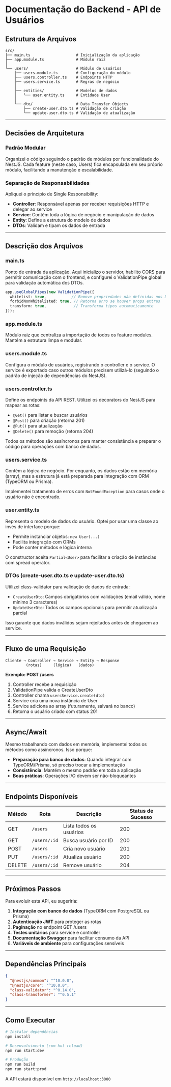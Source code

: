 # Documentação do Backend - API de Usuários

## Estrutura de Arquivos

```
src/
├── main.ts                    # Inicialização da aplicação
├── app.module.ts              # Módulo raiz
│
└── users/                     # Módulo de usuários
    ├── users.module.ts        # Configuração do módulo
    ├── users.controller.ts    # Endpoints HTTP
    ├── users.service.ts       # Regras de negócio
    │
    ├── entities/              # Modelos de dados
    │   └── user.entity.ts     # Entidade User
    │
    └── dto/                   # Data Transfer Objects
        ├── create-user.dto.ts # Validação de criação
        └── update-user.dto.ts # Validação de atualização
```

---

## Decisões de Arquitetura

### **Padrão Modular**

Organizei o código seguindo o padrão de módulos por funcionalidade do NestJS. Cada feature (neste caso, Users) fica encapsulada em seu próprio módulo, facilitando a manutenção e escalabilidade.

### **Separação de Responsabilidades**

Apliquei o princípio de Single Responsibility:

- **Controller**: Responsável apenas por receber requisições HTTP e delegar ao service
- **Service**: Contém toda a lógica de negócio e manipulação de dados
- **Entity**: Define a estrutura do modelo de dados
- **DTOs**: Validam e tipam os dados de entrada

---

## Descrição dos Arquivos

### **main.ts**

Ponto de entrada da aplicação. Aqui inicializo o servidor, habilito CORS para permitir comunicação com o frontend, e configurei o ValidationPipe global para validação automática dos DTOs.

```typescript
app.useGlobalPipes(new ValidationPipe({
  whitelist: true,           // Remove propriedades não definidas nos DTOs
  forbidNonWhitelisted: true, // Retorna erro se houver props extras
  transform: true,            // Transforma tipos automaticamente
}));
```

### **app.module.ts**

Módulo raiz que centraliza a importação de todos os feature modules. Mantém a estrutura limpa e modular.

### **users.module.ts**

Configura o módulo de usuários, registrando o controller e o service. O service é exportado caso outros módulos precisem utilizá-lo (seguindo o padrão de injeção de dependências do NestJS).

### **users.controller.ts**

Define os endpoints da API REST. Utilizei os decorators do NestJS para mapear as rotas:

- `@Get()` para listar e buscar usuários
- `@Post()` para criação (retorna 201)
- `@Put()` para atualização
- `@Delete()` para remoção (retorna 204)

Todos os métodos são assíncronos para manter consistência e preparar o código para operações com banco de dados.

### **users.service.ts**

Contém a lógica de negócio. Por enquanto, os dados estão em memória (array), mas a estrutura já está preparada para integração com ORM (TypeORM ou Prisma).

Implementei tratamento de erros com `NotFoundException` para casos onde o usuário não é encontrado.

### **user.entity.ts**

Representa o modelo de dados do usuário. Optei por usar uma classe ao invés de interface porque:

- Permite instanciar objetos: `new User(...)`
- Facilita integração com ORMs
- Pode conter métodos e lógica interna

O constructor aceita `Partial<User>` para facilitar a criação de instâncias com spread operator.

### **DTOs (create-user.dto.ts e update-user.dto.ts)**

Utilizei class-validator para validação de dados de entrada:

- `CreateUserDto`: Campos obrigatórios com validações (email válido, nome mínimo 3 caracteres)
- `UpdateUserDto`: Todos os campos opcionais para permitir atualização parcial

Isso garante que dados inválidos sejam rejeitados antes de chegarem ao service.

---

## Fluxo de uma Requisição

```
Cliente → Controller → Service → Entity → Response
         (rotas)     (lógica)   (dados)
```

**Exemplo: POST /users**

1. Controller recebe a requisição
2. ValidationPipe valida o CreateUserDto
3. Controller chama `usersService.create(dto)`
4. Service cria uma nova instância de User
5. Service adiciona ao array (futuramente, salvará no banco)
6. Retorna o usuário criado com status 201

---

## Async/Await

Mesmo trabalhando com dados em memória, implementei todos os métodos como assíncronos. Isso porque:

- **Preparação para banco de dados**: Quando integrar com TypeORM/Prisma, só preciso trocar a implementação
- **Consistência**: Mantém o mesmo padrão em toda a aplicação
- **Boas práticas**: Operações I/O devem ser não-bloqueantes

---

## Endpoints Disponíveis

| Método | Rota | Descrição | Status de Sucesso |
|--------|------|-----------|-------------------|
| GET | `/users` | Lista todos os usuários | 200 |
| GET | `/users/:id` | Busca usuário por ID | 200 |
| POST | `/users` | Cria novo usuário | 201 |
| PUT | `/users/:id` | Atualiza usuário | 200 |
| DELETE | `/users/:id` | Remove usuário | 204 |

---

## Próximos Passos

Para evoluir esta API, eu sugeriria:

1. **Integração com banco de dados** (TypeORM com PostgreSQL ou Prisma)
2. **Autenticação JWT** para proteger as rotas
3. **Paginação** no endpoint GET /users
4. **Testes unitários** para service e controller
5. **Documentação Swagger** para facilitar consumo da API
6. **Variáveis de ambiente** para configurações sensíveis

---

## Dependências Principais

```json
{
  "@nestjs/common": "^10.0.0",
  "@nestjs/core": "^10.0.0",
  "class-validator": "^0.14.0",
  "class-transformer": "^0.5.1"
}
```

---

## Como Executar

```bash
# Instalar dependências
npm install

# Desenvolvimento (com hot reload)
npm run start:dev

# Produção
npm run build
npm run start:prod
```

A API estará disponível em `http://localhost:3000`